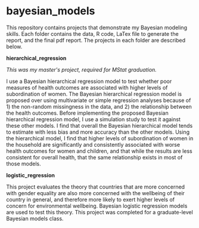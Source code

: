 # bayesian_models
This repository contains projects that demonstrate my Bayesian modeling skills. Each folder contains the data, R code, LaTex file to generate the report, and the final pdf report. The projects in each folder are described below.

**hierarchical_regression**

*This was my master's project, required for MStat graduation.* 

I use a Bayesian hierarchical regression model to test whether poor measures of health outcomes are associated with higher levels of subordination of women. The Bayesian hierarchical regression model is proposed over using multivariate or simple regression analyses because of 1) the non-random missingness in the data, and 2) the relationship between the health outcomes. Before implementing the proposed Bayesian hierarchical regression model, I use a simulation study to test it against these other models. I find that overall the Bayesian hierarchical model tends to estimate with less bias and more accuracy than the other models. Using the hierarchical model, I find that higher levels of subordination of women in the household are significantly and consistently associated with worse health outcomes for women and children, and that while the results are less consistent for overall health, that the same relationship exists in most of those models.

**logistic_regression**

This project evaluates the theory that countries that are more concerned with gender equality are also more concerned with the wellbeing of their country in general, and therefore more likely to exert higher levels of concern for environmental wellbeing. Bayesian logistic regression models are used to test this theory. This project was completed for a graduate-level Bayesian models class.
